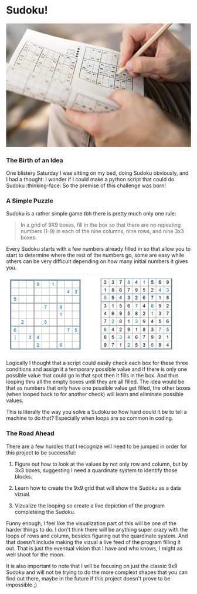 # Sudoku!

![image of someone doing Sudoku](images/sudoku.jpeg)

### The Birth of an Idea

One blistery Saturday I was sitting on my bed, doing Sudoku obviously, and I had a thought: I wonder if I could make a python script that could do Sudoku :thinking-face: So the premise of this challenge was born!

### A Simple Puzzle

Sudoku is a rather simple game tbh there is pretty much only one rule:

> In a grid of 9X9 boxes, fill in the box so that there are no repeating numbers (1-9) in each of the nine columns, nine rows, and nine 3x3 boxes.

Every Sudoku starts with a few numbers already filled in so that allow you to start to determine where the rest of the numbers go, some are easy while others can be very difficult depending on how many initial numbers it gives you.

![before and after image of Sudoku](images/beforenafter.png)

Logically I thought that a script could easily check each box for these three conditions and assign it a temporary possible value and if there is only one possible value that could go in that spot then it fills in the box. And thus looping thru all the empty boxes until they are all filled. The idea would be that as numbers that only have one possible value get filled, the other boxes (when looped back to for another check) will learn and eliminate possible values. 

This is literally the way you solve a Sudoku so how hard could it be to tell a machine to do that? Especially when loops are so common in coding.

### The Road Ahead

There are a few hurdles that I recognize will need to be jumped in order for this project to be successful: 

1) Figure out how to look at the values by not only row and column, but by 3x3 boxes, suggesting I need a quardinate system to identify those blocks.

2) Learn how to create the 9x9 grid that will show the Sudoku as a data vizual.

3) Vizualize the looping so create a live depiction of the program completeing the Sudoku.

Funny enough, I feel like the visualization part of this will be one of the harder things to do. I don't think there will be anything super crazy with the loops of rows and column, besides figuring out the quardinate system. And that doesn't include making the vizual a live feed of the program filling it out. That is just the eventual vision that I have and who knows, I might as well shoot for the moon.

It is also important to note that I will be focusing on just the classic 9x9 Sudoku and will not be trying to do the more complext shapes that you can find out there, maybe in the future if this project doesn't prove to be impossible ;)